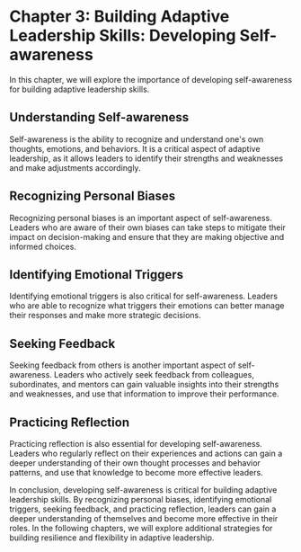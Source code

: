 Chapter 3: Building Adaptive Leadership Skills: Developing Self-awareness
=========================================================================

In this chapter, we will explore the importance of developing self-awareness for building adaptive leadership skills.

Understanding Self-awareness
----------------------------

Self-awareness is the ability to recognize and understand one's own thoughts, emotions, and behaviors. It is a critical aspect of adaptive leadership, as it allows leaders to identify their strengths and weaknesses and make adjustments accordingly.

Recognizing Personal Biases
---------------------------

Recognizing personal biases is an important aspect of self-awareness. Leaders who are aware of their own biases can take steps to mitigate their impact on decision-making and ensure that they are making objective and informed choices.

Identifying Emotional Triggers
------------------------------

Identifying emotional triggers is also critical for self-awareness. Leaders who are able to recognize what triggers their emotions can better manage their responses and make more strategic decisions.

Seeking Feedback
----------------

Seeking feedback from others is another important aspect of self-awareness. Leaders who actively seek feedback from colleagues, subordinates, and mentors can gain valuable insights into their strengths and weaknesses, and use that information to improve their performance.

Practicing Reflection
---------------------

Practicing reflection is also essential for developing self-awareness. Leaders who regularly reflect on their experiences and actions can gain a deeper understanding of their own thought processes and behavior patterns, and use that knowledge to become more effective leaders.

In conclusion, developing self-awareness is critical for building adaptive leadership skills. By recognizing personal biases, identifying emotional triggers, seeking feedback, and practicing reflection, leaders can gain a deeper understanding of themselves and become more effective in their roles. In the following chapters, we will explore additional strategies for building resilience and flexibility in adaptive leadership.
